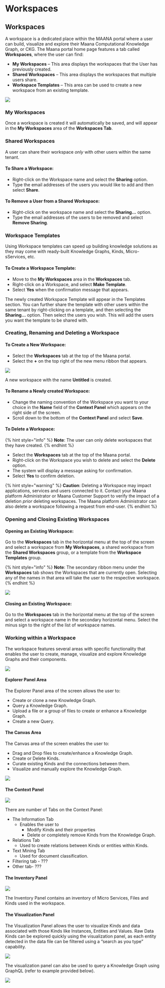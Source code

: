 # Workspaces

## Workspaces

A workspace is a dedicated place within the MAANA portal where a user can build, visualize and explore their Maana Computational Knowledge Graph, or CKG.  The Maana portal home page features a tab called **Workspaces**, where the user can find:

* **My Workspaces** – This area displays the workspaces that the User has previously created.
* **Shared Workspaces** – This area displays the workspaces that multiple users share.
* **Workspace Templates** – This area can be used to create a new workspace from an existing template.

![](https://gitbooktrainingmaterials.blob.core.windows.net/images/image%20%287%29.png)

### My Workspaces

Once a workspace is created it will automatically be saved, and will appear in the **My Workspaces** area of the **Workspaces Tab**. 

### Shared Workspaces

A user can share their workspace _only_ with other users within the same tenant.  

#### To Share a Workspace:

* Right-click on the Workspace name and select the **Sharing** option.
* Type the email addresses of the users you would like to add and then select **Share**.

#### To Remove a User from a Shared Workspace:

* Right-click on the workspace name and select the **Sharing...** option.
* Type the email addresses of the users to be removed and select **Remove Sharing**.

### Workspace Templates

Using Workspace templates can speed up building knowledge solutions as they may come with ready-built Knowledge Graphs, Kinds, Micro-sServices, etc.

#### To Create a Workspace Template:

* Move to the **My Workspaces** area in the **Workspaces** tab.
* Right-click on a Workspace, and select **Make Template**.
* Select **Yes** when the confirmation message that appears.

The newly created Workspace Template will appear in the Templates section. You can further share the template with other users within the same tenant by right-clicking on a template, and then selecting the **Sharing…** option.  Then select the users you wish.  This will add the users you want the template to be shared with.

### Creating, Renaming and Deleting a Workspace

#### To Create a New Workspace:

* Select the **Workspaces** tab at the top of the Maana portal.
* Select the **+** on the top right of the new menu ribbon that appears. 

![](https://gitbooktrainingmaterials.blob.core.windows.net/images/image%20%285%29.png)

A new workspace with the name **Untitled** is created.

#### To Rename a Newly created Workspace:

* Change the naming convention of the Workspace  you want to your choice in the **Name** field of the **Context Panel** which appears on the right side of the screen.
* Scroll down to the bottom of the **Context Panel** and select **Save**.

#### To Delete a Workspace:

{% hint style="info" %}
**Note**:  The user can only delete workspaces that they have created.
{% endhint %}

* Select the **Workspaces** tab at the top of the Maana portal.
* Right-click on the Workspace you wish to delete and select the **Delete** option.
* The system will display a message asking for confirmation. 
* Select **Yes** to confirm deletion.

{% hint style="warning" %}
**Caution**:  Deleting a Workspace may impact applications, services and users connected to it. Contact your Maana platform Administrator or Maana Customer Support to verify the impact of a deletion _prior_ deleting workspaces. The Maana platform Administrator can also delete a workspace following a request from end-user.
{% endhint %}

### Opening and Closing Existing Workspaces 

#### Opening an Existing Workspace:

Go to the **Workspaces** tab in the horizontal menu at the top of the screen and select a workspace from **My Workspaces**, a shared workspace from the **Shared Workspaces** group, or a template from the **Workspace Templates** group.

{% hint style="info" %}
**Note**: The secondary ribbon menu under the **Workspaces** tab shows the Workspaces that are currently open. Selecting any of the names in that area will take the user to the respective workspace.
{% endhint %}

![](https://gitbooktrainingmaterials.blob.core.windows.net/images/image006.png)

#### Closing an Existing Workspace:

Go to the **Workspaces** tab in the horizontal menu at the top of the screen and select a workspace name in the secondary horizontal menu.  Select the minus sign to the right of the list of workspace names.

### Working within a Workspace 

The workspace features several areas with specific functionality that enables the user to create, manage, visualize and explore Knowledge Graphs and their components.

![](https://gitbooktrainingmaterials.blob.core.windows.net/images/image007.png)

#### Explorer Panel Area

The Explorer Panel area of the screen allows the user to:

* Create or clone a new Knowledge Graph.
* Query a Knowledge Graph.
* Upload a file or a group of files to create or enhance a Knowledge Graph.
* Create a new Query.

#### The Canvas Area

The Canvas area of the screen enables the user to:

* Drag and Drop files to create/enhance a Knowledge Graph.
* Create or Delete Kinds.
* Curate existing Kinds and the connections between them.
* Visualize and manually explore the Knowledge Graph.

![](https://gitbooktrainingmaterials.blob.core.windows.net/images/image008.png)

#### The Context Panel 

![](https://gitbooktrainingmaterials.blob.core.windows.net/images/image009.png)

There are  number of Tabs on the Context Panel:

* The Information Tab
  * Enables the user to
    * Modify Kinds and their properties
    * Delete or completely remove Kinds from the Knowledge Graph.
* Relations Tab
  * Used to create relations between Kinds or entities within Kinds.
* Text Mining Tab
  *  Used for document classification.
* Filtering tab - ???
* Other tab- ???

#### The Inventory Panel 

![](https://gitbooktrainingmaterials.blob.core.windows.net/images/image010.png)

The Inventory Panel contains an inventory of Micro Services, Files and Kinds used in the workspace.

#### The Visualization Panel

The Visualization Panel allows the user to visualize Kinds and data associated with those Kinds like Instances, Entities and Values.  Raw Data Kinds can be explored quickly using the visualization panel, as each entity detected in the data file can be filtered using a “search as you type” capability.

![](https://gitbooktrainingmaterials.blob.core.windows.net/images/image011.png)

The visualization panel can also be used to query a Knowledge Graph using GraphQL \(refer to example provided below\).

![](https://gitbooktrainingmaterials.blob.core.windows.net/images/image012.png)



